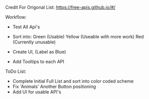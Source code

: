 Credit For Origonal List:
https://free-apis.github.io/#/


Workflow:

- Test All Api's

- Sort into:
Green (Usable) 
Yellow (Useable with more work)
Red (Currently unusable)

- Create UI, (Label as Blue)

- Add Tooltips to each API


ToDo List:
- Complete Initial Full List and sort into color coded scheme
- Fix 'Animals' Another Button positioning
- Add UI for usable API's
